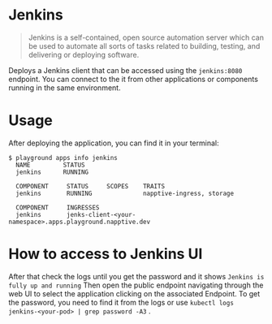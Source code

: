 # Jenkins

> Jenkins is a self-contained, open source automation server which can be used to automate all sorts of tasks related to building, testing, and delivering or deploying software.

Deploys a Jenkins client that can be accessed using the `jenkins:8080` endpoint. 
You can connect to the it from other applications or components running in the same environment.

# Usage

After deploying the application, you can find it in your terminal:

```
$ playground apps info jenkins
  NAME         STATUS
  jenkins      RUNNING

  COMPONENT     STATUS     SCOPES    TRAITS
  jenkins       RUNNING              napptive-ingress, storage

  COMPONENT     INGRESSES
  jenkins       jenks-client-<your-namespace>.apps.playground.napptive.dev

```

# How to access to Jenkins UI

After that check the logs until you get the password and it shows `Jenkins is fully up and running` 
Then open the public endpoint navigating through the web UI to select the application clicking on the associated Endpoint. 
To get the password, you need to find it from the logs or use `kubectl logs jenkins-<your-pod> | grep password -A3` .

